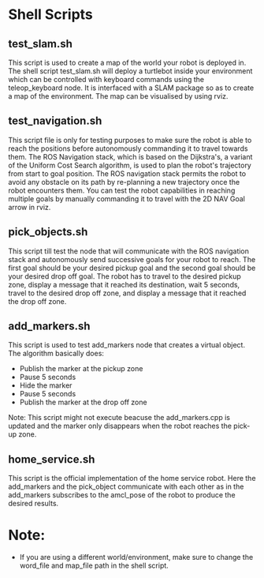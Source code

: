 # Shell Scripts

## test_slam.sh 
This script is used to create a map of the world your robot is deployed in. 
The shell script test_slam.sh will deploy a turtlebot inside your environment which can be controlled with keyboard commands using the teleop_keyboard node. It is interfaced with a SLAM package so as to create a map of the environment. The map can be visualised by using rviz.

## test_navigation.sh 
This script file is only for testing purposes to make sure the robot is able to reach the positions before autonomously commanding it to travel towards them. The ROS Navigation stack, which is based on the Dijkstra's, a variant of the Uniform Cost Search algorithm, is used to plan the robot's trajectory from start to goal position. The ROS navigation stack permits the robot to avoid any obstacle on its path by re-planning a new trajectory once the robot encounters them. You can test the robot capabilities in reaching multiple goals by manually commanding it to travel with the 2D NAV Goal arrow in rviz.

## pick_objects.sh
This script till test the node that will communicate with the ROS navigation stack and autonomously send successive goals for your robot to reach. The first goal should be your desired pickup goal and the second goal should be your desired drop off goal. The robot has to travel to the desired pickup zone, display a message that it reached its destination, wait 5 seconds, travel to the desired drop off zone, and display a message that it reached the drop off zone.

## add_markers.sh
This script is used to test add_markers node that creates a virtual object. The algorithm basically does:
* Publish the marker at the pickup zone
* Pause 5 seconds
* Hide the marker
* Pause 5 seconds
* Publish the marker at the drop off zone

Note: This script might not execute beacuse the add_markers.cpp is updated and the marker only disappears when the robot reaches the pick-up zone.

## home_service.sh
This script is the official implementation of the home service robot. Here the add_markers and the pick_object communicate with each other as in the add_markers subscribes to the amcl_pose of the robot to produce the desired results.

# Note:
* If you are using a different world/environment, make sure to change the word_file and map_file path in the shell script.
